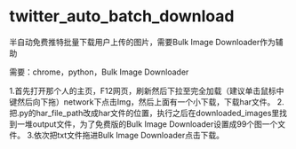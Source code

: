 # twitter_auto_batch_download
半自动免费推特批量下载用户上传的图片，需要Bulk Image Downloader作为辅助

需要：chrome，python，Bulk Image Downloader

1.首先打开那个人的主页，F12网页，刷新然后下拉至完全加载（建议单击鼠标中键然后向下拖）network下点击Img，然后上面有一个小下载，下载har文件。
2.把.py的har_file_path改成har文件的位置，执行之后在downloaded_images里找到一堆output文件，为了免费版的Bulk Image Downloader设置成99个图一个文件。
3.依次把txt文件拖进Bulk Image Downloader点击下载。
